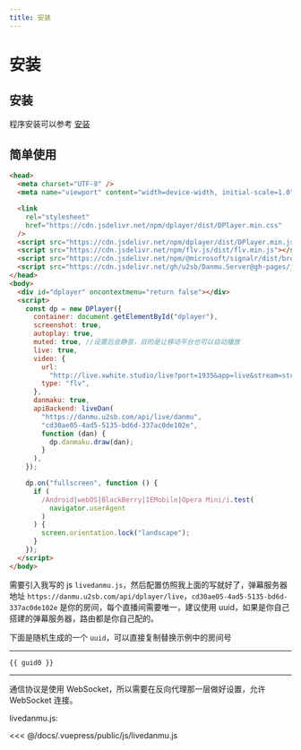 ```yaml
---
title: 安装
---
```


# 安装

## 安装

程序安装可以参考 [安装](/danmu/install.md)

## 简单使用

```html
<head>
  <meta charset="UTF-8" />
  <meta name="viewport" content="width=device-width, initial-scale=1.0" />

  <link
    rel="stylesheet"
    href="https://cdn.jsdelivr.net/npm/dplayer/dist/DPlayer.min.css"
  />
  <script src="https://cdn.jsdelivr.net/npm/dplayer/dist/DPlayer.min.js"></script>
  <script src="https://cdn.jsdelivr.net/npm/flv.js/dist/flv.min.js"></script>
  <script src="https://cdn.jsdelivr.net/npm/@microsoft/signalr/dist/browser/signalr.min.js"></script>
  <script src="https://cdn.jsdelivr.net/gh/u2sb/Danmu.Server@gh-pages/js/livedanmu.js"></script>
</head>
<body>
  <div id="dplayer" oncontextmenu="return false"></div>
  <script>
    const dp = new DPlayer({
      container: document.getElementById("dplayer"),
      screenshot: true,
      autoplay: true,
      muted: true, //设置后会静音，目的是让移动平台也可以自动播放
      live: true,
      video: {
        url:
          "http://live.xwhite.studio/live?port=1935&app=live&stream=streamname",
        type: "flv",
      },
      danmaku: true,
      apiBackend: liveDan(
        "https://danmu.u2sb.com/api/live/danmu",
        "cd30ae05-4ad5-5135-bd6d-337ac0de102e",
        function (dan) {
          dp.danmaku.draw(dan);
        }
      ),
    });

    dp.on("fullscreen", function () {
      if (
        /Android|webOS|BlackBerry|IEMobile|Opera Mini/i.test(
          navigator.userAgent
        )
      ) {
        screen.orientation.lock("landscape");
      }
    });
  </script>
</body>
```

需要引入我写的 js `livedanmu.js`，然后配置仿照我上面的写就好了，弹幕服务器地址 `https://danmu.u2sb.com/api/dplayer/live`，`cd30ae05-4ad5-5135-bd6d-337ac0de102e` 是你的房间，每个直播间需要唯一，建议使用 uuid，如果是你自己搭建的弹幕服务器，路由都是你自己配的。

下面是随机生成的一个 `uuid`，可以直接复制替换示例中的房间号

---

`{{ guid0 }}`

---

通信协议是使用 WebSocket，所以需要在反向代理那一层做好设置，允许 WebSocket 连接。

livedanmu.js:

<<< @/docs/.vuepress/public/js/livedanmu.js

<ClientOnly>
  <Vssue title="安装-Live | 弹幕服务器文档" />
</ClientOnly>

<script>
function guid2() {
	function S4() {
		return (((1 + Math.random()) * 0x10000) | 0).toString(16).substring(1);
	}
	return (S4() + S4() + "-" + S4() + "-" + S4() + "-" + S4() + "-" + S4() + S4() + S4());
}


export default {
  data() {
    return {
      guid0: guid2()
    }
  }
}
</script>
